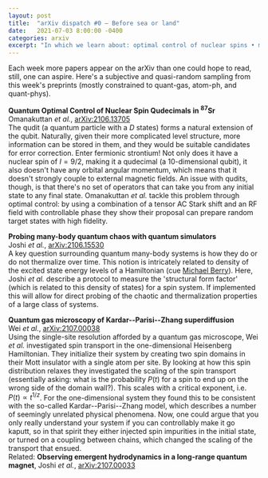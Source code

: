 ```yaml
---
layout: post
title:  "arXiv dispatch #0 — Before sea or land"
date:   2021-07-03 8:00:00 -0400
categories: arxiv
excerpt: "In which we learn about: optimal control of nuclear spins • many-body quantum chaology • spin transport under microscopes."
---
```


Each week more papers appear on the arXiv than one could hope to read, still, one can aspire. Here's a subjective and quasi-random sampling from this week's preprints (mostly constrained to quant-gas, atom-ph, and quant-phys).

**Quantum Optimal Control of Nuclear Spin Qudecimals in $^{87}$Sr**  
Omanakuttan *et al.*, [arXiv:2106.13705](https://arxiv.org/abs/2106.13705)  
The qudit (a quantum particle with a $D$ states) forms a natural extension of the qubit. Naturally, given their more complicated level structure, more information can be stored in them, and they would be suitable candidates for error correction. Enter fermionic strontium! Not only does it have a nuclear spin of $I = 9/2$, making it a qudecimal (a 10-dimensional qubit), it also doesn't have any orbital angular momentum, which means that it doesn't strongly couple to external magnetic fields. An issue with qudits, though, is that there's no set of operators that can take you from any initial state to any final state. Omanakuttan *et al.* tackle this problem through optimal control: by using a combination of a tensor AC Stark shift and an RF field with controllable phase they show their proposal can prepare random target states with high fidelity.

**Probing many-body quantum chaos with quantum simulators**  
Joshi *et al.*, [arXiv:2106.15530](https://arxiv.org/abs/2106.15530)  
A key question surrounding quantum many-body systems is how they do or do not thermalize over time. This notion is intricately related to density of the excited state energy levels of a Hamiltonian (cue [Michael Berry](https://doi.org/10.1098/rspa.1987.0109)). Here, Joshi *et al.* describe a protocol to measure the 'structural form factor' (which is related to this density of states) for a spin system. If implemented this will allow for direct probing of the chaotic and thermalization properties of a large class of systems.

**Quantum gas microscopy of Kardar--Parisi--Zhang superdiffusion**  
Wei *et al.*, [arXiv:2107.00038](https://arxiv.org/abs/2107.00038)  
Using the single-site resolution afforded by a quantum gas microscope, Wei *et al.* investigated spin transport in the one-dimensional Heisenberg Hamiltonian. They initialize their system by creating two spin domains in their Mott insulator with a single atom per site. By looking at how this spin distribution relaxes they investigated the scaling of the spin transport (essentially asking: what is the probability $P(t)$ for a spin to end up on the wrong side of the domain wall?). This scales with a critical exponent, i.e. $P(t) \propto t^{1/z}$. For the one-dimensional system they found this to be consistent with the so-called Kardar--Parisi--Zhang model, which describes a number of seemingly unrelated physical phenomena. Now, one could argue that you only really understand your system if you can controllably make it go kaputt, so in that spirit they either injected spin impurities in the initial state, or turned on a coupling between chains, which changed the scaling of the transport that ensued.  
Related: **Observing emergent hydrodynamics in a long-range quantum magnet**, Joshi *et al.*, [arXiv:2107.00033](https://arxiv.org/abs/2107.00033)